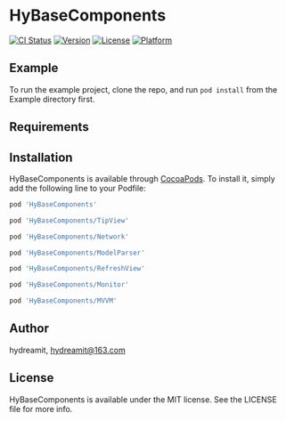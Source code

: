 # HyBaseComponents

[![CI Status](https://img.shields.io/travis/hydreamit/HyBaseComponents.svg?style=flat)](https://travis-ci.org/hydreamit/HyBaseComponents)
[![Version](https://img.shields.io/cocoapods/v/HyBaseComponents.svg?style=flat)](https://cocoapods.org/pods/HyBaseComponents)
[![License](https://img.shields.io/cocoapods/l/HyBaseComponents.svg?style=flat)](https://cocoapods.org/pods/HyBaseComponents)
[![Platform](https://img.shields.io/cocoapods/p/HyBaseComponents.svg?style=flat)](https://cocoapods.org/pods/HyBaseComponents)

## Example

To run the example project, clone the repo, and run `pod install` from the Example directory first.

## Requirements

## Installation

HyBaseComponents is available through [CocoaPods](https://cocoapods.org). To install
it, simply add the following line to your Podfile:

```ruby
pod 'HyBaseComponents'

pod 'HyBaseComponents/TipView'

pod 'HyBaseComponents/Network'

pod 'HyBaseComponents/ModelParser'

pod 'HyBaseComponents/RefreshView'

pod 'HyBaseComponents/Monitor'

pod 'HyBaseComponents/MVVM'
```

## Author

hydreamit, hydreamit@163.com

## License

HyBaseComponents is available under the MIT license. See the LICENSE file for more info.
